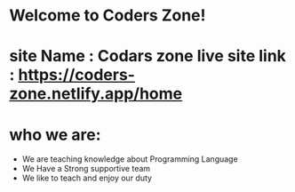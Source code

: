 # Welcome to Coders Zone!
site Name : Codars zone
live site link : 
https://coders-zone.netlify.app/home
========================================


   who we are:
====================
* We are teaching knowledge about Programming Language
* We Have a Strong supportive team
* We like to teach and enjoy our duty 